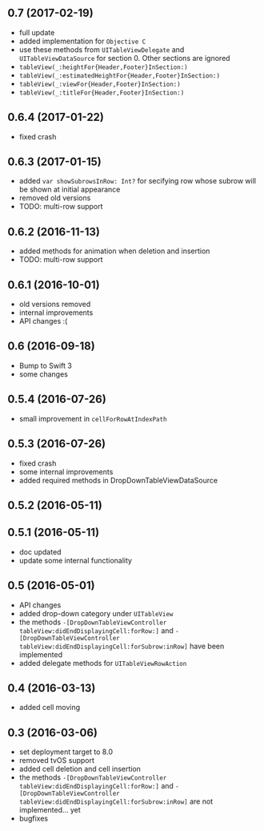## 0.7 (2017-02-19)

- full update
- added implementation for `Objective C`
- use these methods from `UITableViewDelegate` and `UITableViewDataSource` for section 0. Other sections are ignored
- `tableView(_:heightFor{Header,Footer}InSection:)`
- `tableView(_:estimatedHeightFor{Header,Footer}InSection:)`
- `tableView(_:viewFor{Header,Footer}InSection:)`
- `tableView(_:titleFor{Header,Footer}InSection:)`

## 0.6.4 (2017-01-22)

- fixed crash

## 0.6.3 (2017-01-15)

- added `var showSubrowsInRow: Int?` for secifying row whose subrow will be shown at initial appearance
- removed old versions
- TODO: multi-row support

## 0.6.2 (2016-11-13)

- added methods for animation when deletion and insertion
- TODO: multi-row support

## 0.6.1 (2016-10-01)

- old versions removed
- internal improvements
- API changes :(

## 0.6 (2016-09-18)

- Bump to Swift 3
- some changes

## 0.5.4 (2016-07-26)

- small improvement in `cellForRowAtIndexPath`

## 0.5.3 (2016-07-26)

- fixed crash
- some internal improvements
- added required methods in DropDownTableViewDataSource

## 0.5.2 (2016-05-11)

## 0.5.1 (2016-05-11)

- doc updated
- update some internal functionality

## 0.5 (2016-05-01)

- API changes
- added drop-down category under `UITableView`
- the methods `-[DropDownTableViewController tableView:didEndDisplayingCell:forRow:]` and `-[DropDownTableViewController tableView:didEndDisplayingCell:forSubrow:inRow]` have been implemented
- added delegate methods for `UITableViewRowAction`

## 0.4 (2016-03-13)

- added cell moving

## 0.3 (2016-03-06)

- set deployment target to 8.0
- removed tvOS support
- added cell deletion and cell insertion 
- the methods `-[DropDownTableViewController tableView:didEndDisplayingCell:forRow:]` and `-[DropDownTableViewController tableView:didEndDisplayingCell:forSubrow:inRow]` are not implemented... yet
- bugfixes
